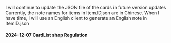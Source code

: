 I will continue to update the JSON file of the cards in future version updates
Currently, the note names for items in Item.IDjson are in Chinese. When I have time, I will use an English client to generate an English note in ItemID.json
#### 2024-12-07 CardList shop Regulation
